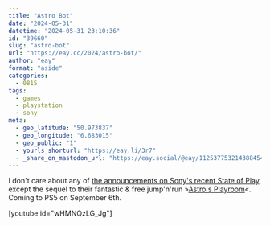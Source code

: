 ```yaml
---
title: "Astro Bot"
date: "2024-05-31"
datetime: "2024-05-31 23:10:36"
id: "39660"
slug: "astro-bot"
url: "https://eay.cc/2024/astro-bot/"
author: "eay"
format: "aside"
categories:
  - 0815
tags:
  - games
  - playstation
  - sony
meta:
  - geo_latitude: "50.973837"
  - geo_longitude: "6.683015"
  - geo_public: "1"
  - yourls_shorturl: "https://eay.li/3r7"
  - _share_on_mastodon_url: "https://eay.social/@eay/112537753214388454"
---
```


I don't care about any of [the announcements on Sony's recent State of Play](https://www.theverge.com/24168001/playstation-state-of-play-may-2024-silent-hill), except the sequel to their fantastic & free jump'n'run »[Astro's Playroom](https://eay.cc/2021/astros-playroom/)«. Coming to PS5 on September 6th.

\[youtube id="wHMNQzLG\_Jg"\]
